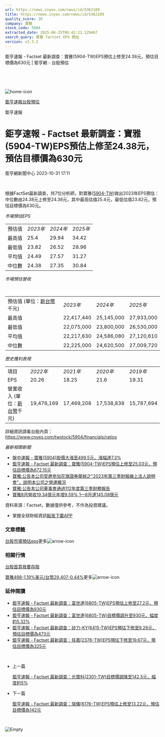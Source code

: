 ```yaml
---
url: https://news.cnyes.com/news/id/5362189
title: https://news.cnyes.com/news/id/5362189
quality_score: 10
company: 寶雅
stock_code: 5904
extracted_date: 2025-06-25T06:42:21.129467
search_query: 寶雅 factset EPS 預估
version: v3.3.2
---
```


鉅亨速報 - Factset 最新調查：寶雅(5904-TW)EPS預估上修至24.38元，預估目標價為630元 | 鉅亨網 - 台股預估

‌

‌

![home-icon](/assets/icons/breadCrumb/symbol-icon-home.svg)

[鉅亨速報](/news/cat/anue_live)[台股預估](/news/cat/tw_forecast)

鉅亨速報

# 鉅亨速報 - Factset 最新調查：寶雅(5904-TW)EPS預估上修至24.38元，預估目標價為630元

鉅亨網新聞中心 2023-10-31 17:11

‌

根據FactSet最新調查，共7位分析師，對寶雅([5904-TW](https://www.cnyes.com/twstock/5904))做出2023年EPS預估：中位數由24.38元上修至24.38元，其中最高估值25.4元，最低估值23.82元，預估目標價為630元。

*市場預估EPS*

|  |  |  |  |
| --- | --- | --- | --- |
| 預估值 | *2023年* | *2024年* | *2025年* |
| 最高值 | 25.4 | 29.94 | 34.42 |
| 最低值 | 23.82 | 26.52 | 28.96 |
| 平均值 | 24.49 | 27.57 | 31.27 |
| 中位數 | 24.38 | 27.35 | 30.84 |

*市場預估營收*

‌

|  |  |  |  |
| --- | --- | --- | --- |
| 預估值 (單位：[新台幣](https://invest.cnyes.com/forex/detail/usdtwd)千元) | *2023年* | *2024年* | *2025年* |
| 最高值 | 22,417,440 | 25,145,000 | 27,933,000 |
| 最低值 | 22,075,000 | 23,800,000 | 26,530,000 |
| 平均值 | 22,217,630 | 24,586,080 | 27,120,610 |
| 中位數 | 22,225,000 | 24,620,500 | 27,009,720 |

*歷史獲利表現*

|  |  |  |  |  |
| --- | --- | --- | --- | --- |
| 項目 | *2022年* | *2021年* | *2020年* | *2019年* |
| EPS | 20.26 | 18.25 | 21.6 | 19.31 |
| 營業收入 (單位：[新台幣](https://invest.cnyes.com/forex/detail/usdtwd)千元) | 19,476,169 | 17,469,208 | 17,538,838 | 15,787,694 |

詳細資訊請看台股內頁：  
<https://www.cnyes.com/twstock/5904/financials/ratios>

*最新相關新聞*

* [盤中速報 - 寶雅(5904)股價大漲至499.5元，漲幅達7.3%](https://news.cnyes.com/news/id/5361412)
* [鉅亨速報 - Factset 最新調查：寶雅(5904-TW)EPS預估上修至25.03元，預估目標價為672.15元](https://news.cnyes.com/news/id/5270824)
* [寶雅:公告本公司受邀參加花旗證券舉辦之"2023年第三季財報線上法人說明會"，說明本公司之營運概況](https://news.cnyes.com/news/id/5360589)
* [寶雅:公告本公司董事會通過112年度第三季財務報告](https://news.cnyes.com/news/id/5360588)
* [寶雅8月營收19.34億元年增9.59% 1—8月達145.08億元](https://news.cnyes.com/news/id/5319351)

資料來源：Factset，數據僅供參考，不作為投資建議。

* 掌握全球財經資訊[點我下載APP](http://www.cnyes.com/app/?utm_source=mweb&utm_medium=HamMenuBanner&utm_campaign=fixed&utm_content=entr)

### 文章標籤

[台股](https://news.cnyes.com/tag/台股 "台股")[市場預估](https://news.cnyes.com/tag/市場預估 "市場預估")[eps](https://news.cnyes.com/tag/eps "eps")更多![arrow-icon](/assets/icons/arrows/arrow-down.svg)

### 相關行情

[台股首頁](https://www.cnyes.com/twstock)[我要存股](https://supr.link/8OHaU)

[寶雅498-1.19%](https://www.cnyes.com/twstock/5904)[美元/台幣29.407-0.44%](https://invest.cnyes.com/forex/detail/USDTWD)更多![arrow-icon](/assets/icons/arrows/arrow-down.svg)

### 延伸閱讀

* [鉅亨速報 - Factset 最新調查：富世達(6805-TW)EPS預估上修至27.2元，預估目標價為930元](/news/id/6037443)
* [鉅亨速報 - Factset 最新調查：富世達(6805-TW)目標價調升至930元，幅度約5.32%](/news/id/6037441)
* [鉅亨速報 - Factset 最新調查：矽力-KY(6415-TW)EPS預估下修至9.26元，預估目標價為473元](/news/id/6036929)
* [鉅亨速報 - Factset 最新調查：技嘉(2376-TW)EPS預估下修至19.67元，預估目標價為325元](/news/id/6036928)

‌

* 上一篇

  [鉅亨速報 - Factset 最新調查：光寶科(2301-TW)目標價調降至142.5元，幅度約5%](/news/id/5363391)
* 下一篇

  [鉅亨速報 - Factset 最新調查：瑞儀(6176-TW)EPS預估上修至13.22元，預估目標價為142元](/news/id/5360759)

‌

![Empty](/assets/icons/skeleton/empty-image.svg)

‌
